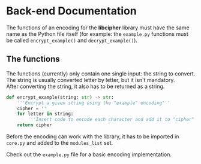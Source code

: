 <!--
SPDX-FileCopyrightText: 2022 DaniElectra

SPDX-License-Identifier: Apache-2.0
-->

# Back-end Documentation  

The functions of an encoding for the **libcipher** library must have the same name as the Python file itself (for example: the `example.py` functions must be called `encrypt_example()` and `decrypt_example()`).  

## The functions  
The functions (currently) only contain one single input: the string to convert. The string is usually converted letter by letter, but it isn't mandatory.  
After converting the string, it also has to be returned as a string.  

```python
def encrypt_example(string: str) -> str:
    '''Encrypt a given string using the "example" encoding'''
    cipher = ''
    for letter in string:
        '''Insert code to encode each character and add it to "cipher"'''
    return cipher
```  

Before the encoding can work with the library, it has to be imported in `core.py` and added to the `modules_list` set.  

Check out the `example.py` file for a basic encoding implementation.  

